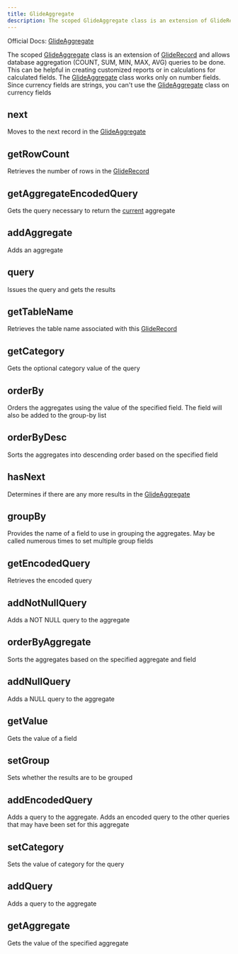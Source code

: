 ```yaml
---
title: GlideAggregate
description: The scoped GlideAggregate class is an extension of GlideRecord and allows database aggregation (COUNT, SUM, MIN, MAX, AVG) queries to be done. This can be helpful in creating customized reports or in calculations for calculated fields. The GlideAggregate class works only on number fields. Since currency fields are strings, you can't use the GlideAggregate class on currency fields
---
```

Official Docs: [GlideAggregate](https://docs.servicenow.com/search?q=GlideAggregate)

The scoped [GlideAggregate](/reference/glideaggregate/) class is an extension of [GlideRecord](/reference/gliderecord/) and allows database aggregation (COUNT, SUM, MIN, MAX, AVG) queries to be done. This can be helpful in creating customized reports or in calculations for calculated fields. The [GlideAggregate](/reference/glideaggregate/) class works only on number fields. Since currency fields are strings, you can't use the [GlideAggregate](/reference/glideaggregate/) class on currency fields

## next
Moves to the next record in the [GlideAggregate](/reference/glideaggregate/)
## getRowCount
Retrieves the number of rows in the [GlideRecord](/reference/gliderecord/)
## getAggregateEncodedQuery
Gets the query necessary to return the [current](/reference/current/) aggregate
## addAggregate
Adds an aggregate
## query
Issues the query and gets the results
## getTableName
Retrieves the table name associated with this [GlideRecord](/reference/gliderecord/)
## getCategory
Gets the optional category value of the query
## orderBy
Orders the aggregates using the value of the specified field. The field will also be added to the group-by list
## orderByDesc
Sorts the aggregates into descending order based on the specified field
## hasNext
Determines if there are any more results in the [GlideAggregate](/reference/glideaggregate/)
## groupBy
Provides the name of a field to use in grouping the aggregates. May be called numerous times to set multiple group fields
## getEncodedQuery
Retrieves the encoded query
## addNotNullQuery
Adds a NOT NULL query to the aggregate
## orderByAggregate
Sorts the aggregates based on the specified aggregate and field
## addNullQuery
Adds a NULL query to the aggregate
## getValue
Gets the value of a field
## setGroup
Sets whether the results are to be grouped
## addEncodedQuery
Adds a query to the aggregate. Adds an encoded query to the other queries that may have been set for this aggregate
## setCategory
Sets the value of category for the query
## addQuery
Adds a query to the aggregate
## getAggregate
Gets the value of the specified aggregate
